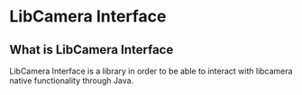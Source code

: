 # LibCamera Interface
## What is LibCamera Interface
LibCamera Interface is a library in order to be able to interact with libcamera native functionality through Java.
